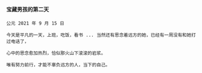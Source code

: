 #### 宝藏男孩的第二天

```
公元 2021 年 9 月 15 日

今天是平凡的一天，上班，吃饭，看书 ... 当然还有思念着远方的她，已经有一周没有和她打过电话了，

心中的思念愈加热烈，恰似那火山下滚滚的岩浆。

唯有努力前行，才能不辜负远方的人，当下的自己。
```
